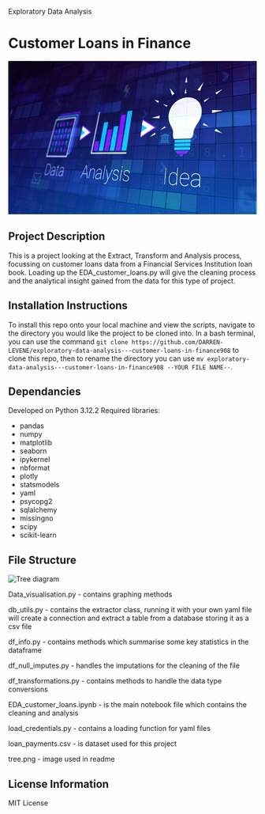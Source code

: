 Exploratory Data Analysis 
# Customer Loans in Finance

![alt text](https://github.com/DARREN-LEVENE/exploratory-data-analysis---customer-loans-in-finance908/blob/main/Images/image-1.png)


## Project Description
This is a project looking at the Extract, Transform and Analysis process, focussing on customer loans data from a Financial Services Institution loan book.
Loading up the EDA_customer_loans.py will give the cleaning process and the analytical insight gained from the data for this type of project.


## Installation Instructions
To install this repo onto your local machine and view the scripts, navigate to the directory you would like the project to be cloned into. In a bash terminal, you can use the command `git clone https://github.com/DARREN-LEVENE/exploratory-data-analysis---customer-loans-in-finance908` to clone this repo, then to rename the directory you can use `mv exploratory-data-analysis---customer-loans-in-finance908 --YOUR FILE NAME--`. 


## Dependancies
Developed on Python 3.12.2 Required libraries:
- pandas
- numpy
- matplotlib
- seaborn
- ipykernel
- nbformat
- plotly
- statsmodels
- yaml
- psycopg2
- sqlalchemy
- missingno
- scipy
- scikit-learn


## File Structure
![Tree diagram](https://github.com/DARREN-LEVENE/exploratory-data-analysis---customer-loans-in-finance908/blob/main/tree.png?raw=true)

Data_visualisation.py - contains graphing methods

db_utils.py - contains the extractor class, running it with your own yaml file will create a connection and extract a table from a database storing it as a csv file

df_info.py - contains methods which summarise some key statistics in the dataframe

df_null_imputes.py - handles the imputations for the cleaning of the file

df_transformations.py - contains methods to handle the data type conversions

EDA_customer_loans.ipynb - is the main notebook file which contains the cleaning and analysis

load_credentials.py - contains a loading function for yaml files

loan_payments.csv - is dataset used for this project

tree.png - image used in readme


## License Information
MIT License




